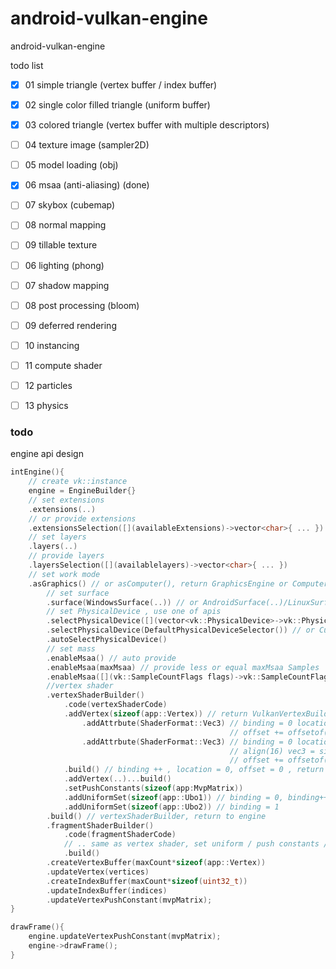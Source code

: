 # android-vulkan-engine

android-vulkan-engine

todo list

- [x] 01 simple triangle (vertex buffer / index buffer)


- [x] 02 single color filled triangle (uniform buffer)


- [x] 03 colored triangle (vertex buffer with multiple descriptors)

- [ ] 04 texture image (sampler2D)

- [ ] 05 model loading (obj)

- [x] 06 msaa (anti-aliasing) (done)

- [ ] 07 skybox (cubemap)

- [ ] 08 normal mapping

- [ ] 09 tillable texture

- [ ] 06 lighting (phong)

- [ ] 07 shadow mapping

- [ ] 08 post processing (bloom)

- [ ] 09 deferred rendering

- [ ] 10 instancing

- [ ] 11 compute shader

- [ ] 12 particles

- [ ] 13 physics



### todo

engine api design

```C++
intEngine(){
    // create vk::instance
    engine = EngineBuilder{}
    // set extensions
    .extensions(..)
    // or provide extensions
    .extensionsSelection([](availableExtensions)->vector<char>{ ... })
    // set layers
    .layers(..)
    // provide layers
    .layersSelection([](availablelayers)->vector<char>{ ... })
    // set work mode
    .asGraphics() // or asComputer(), return GraphicsEngine or ComputerEngine
        // set surface
        .surface(WindowsSurface(..)) // or AndroidSurface(..)/LinuxSurface(..)/MacSurface(..)/IosSurface(..)
        // set PhysicalDevice , use one of apis
        .selectPhysicalDevice([](vector<vk::PhysicalDevice>->vk::PhysicalDevice){..})
        .selectPhysicalDevice(DefaultPhysicalDeviceSelector()) // or CustomPhysicalDeviceSelector
        .autoSelectPhysicalDevice()
        // set mass
        .enableMsaa() // auto provide
        .enableMsaa(maxMsaa) // provide less or equal maxMsaa Samples
        .enableMsaa([](vk::SampleCountFlags flags)->vk::SampleCountFlags) // by your own
        //vertex shader
        .vertexShaderBuilder()
            .code(vertexShaderCode)
            .addVertex(sizeof(app::Vertex)) // return VulkanVertexBuilder
                .addAttrbute(ShaderFormat::Vec3) // binding = 0 location = 0, offset = 0
                                                 // offset += offsetof(app::Vertex, attr1) , location++
                .addAttrbute(ShaderFormat::Vec3) // binding = 0 location = 1, offset = 16 
                                                 // align(16) vec3 = sizeof(vec4)
                                                 // offset += offsetof(app::Vertex, attr2)
            .build() // binding ++ , location = 0, offset = 0 , return to vertexShaderBuilder
            .addVertex(..)...build()
            .setPushConstants(sizeof(app:MvpMatrix))
            .addUniformSet(sizeof(app::Ubo1)) // binding = 0, binding++
            .addUniformSet(sizeof(app::Ubo2)) // binding = 1
        .build() // vertexShaderBuilder, return to engine
        .fragmentShaderBuilder()
            .code(fragmentShaderCode)
            // .. same as vertex shader, set uniform / push constants /...
            .build()
        .createVertexBuffer(maxCount*sizeof(app::Vertex))
        .updateVertex(vertices)
        .createIndexBuffer(maxCount*sizeof(uint32_t))
        .updateIndexBuffer(indices)
        .updateVertexPushConstant(mvpMatrix);
}

drawFrame(){
    engine.updateVertexPushConstant(mvpMatrix);
    engine->drawFrame();
}
```



